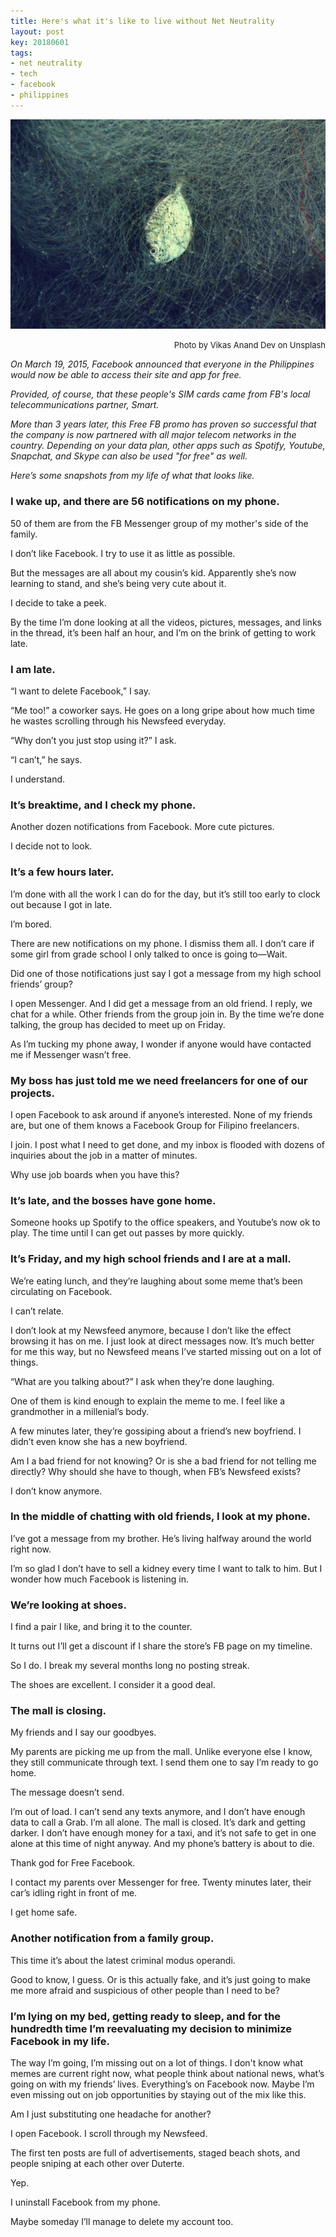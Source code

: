 ```yaml
---
title: Here's what it's like to live without Net Neutrality
layout: post
key: 20180601
tags:
- net neutrality
- tech
- facebook
- philippines
---
```


![Caught](/assets/images/postsImgs/vikas-anand-dev-114751-unsplash-compressed.jpg)
<p align = "right"><font size = "2">Photo by Vikas Anand Dev on Unsplash</font></p>

*On March 19, 2015, Facebook announced that everyone in the Philippines would now be able to access their site and app for free.*

<!--more-->
*Provided, of course, that these people's SIM cards came from FB's local telecommunications partner, Smart.*

*More than 3 years later, this Free FB promo has proven so successful that the company is now partnered with all major telecom networks in the country. Depending on your data plan, other apps such as Spotify, Youtube, Snapchat, and Skype can also be used "for free" as well.*

*Here’s some snapshots from my life of what that looks like.*

### I wake up, and there are 56 notifications on my phone.

50 of them are from the FB Messenger group of my mother's side of the family.

I don’t like Facebook. I try to use it as little as possible.

But the messages are all about my cousin’s kid. Apparently she’s now learning to stand, and she’s being very cute about it.

I decide to take a peek.

By the time I’m done looking at all the videos, pictures, messages, and links in the thread, it’s been half an hour, and I’m on the brink of getting to work late.

### I am late.

“I want to delete Facebook,” I say.

“Me too!” a coworker says. He goes on a long gripe about how much time he wastes scrolling through his Newsfeed everyday.

“Why don’t you just stop using it?” I ask.

“I can’t,” he says.

I understand.

### It’s breaktime, and I check my phone.

Another dozen notifications from Facebook. More cute pictures.

I decide not to look.

### It’s a few hours later.

I’m done with all the work I can do for the day, but it’s still too early to clock out because I got in late.

I’m bored.

There are new notifications on my phone. I dismiss them all. I don’t care if some girl from grade school I only talked to once is going to—Wait.

Did one of those notifications just say I got a message from my high school friends’ group?

I open Messenger. And I did get a message from an old friend. I reply, we chat for a while. Other friends from the group join in. By the time we’re done talking, the group has decided to meet up on Friday.

As I’m tucking my phone away, I wonder if anyone would have contacted me if Messenger wasn’t free.

### My boss has just told me we need freelancers for one of our projects.

I open Facebook to ask around if anyone’s interested. None of my friends are, but one of them knows a Facebook Group for Filipino freelancers.

I join. I post what I need to get done, and my inbox is flooded with dozens of inquiries about the job in a matter of minutes.

Why use job boards when you have this?

### It’s late, and the bosses have gone home.

Someone hooks up Spotify to the office speakers, and Youtube’s now ok to play. The time until I can get out passes by more quickly.

### It’s Friday, and my high school friends and I are at a mall.

We’re eating lunch, and they’re laughing about some meme that’s been circulating on Facebook.

I can’t relate.

I don’t look at my Newsfeed anymore, because I don’t like the effect browsing it has on me. I just look at direct messages now. It’s much better for me this way, but no Newsfeed means I’ve started missing out on a lot of things.

“What are you talking about?” I ask when they’re done laughing.

One of them is kind enough to explain the meme to me. I feel like a grandmother in a millenial’s body.

A few minutes later, they’re gossiping about a friend’s new boyfriend.
I didn’t even know she has a new boyfriend.

Am I a bad friend for not knowing? Or is she a bad friend for not telling me directly? Why should she have to though, when FB’s Newsfeed exists?

I don’t know anymore.

### In the middle of chatting with old friends, I look at my phone.

I’ve got a message from my brother. He’s living halfway around the world right now.

I’m so glad I don’t have to sell a kidney every time I want to talk to him. But I wonder how much Facebook is listening in.

### We’re looking at shoes.

I find a pair I like, and bring it to the counter.

It turns out I’ll get a discount if I share the store’s FB page on my timeline.

So I do. I break my several months long no posting streak.

The shoes are excellent. I consider it a good deal.

### The mall is closing.

My friends and I say our goodbyes.

My parents are picking me up from the mall. Unlike everyone else I know, they still communicate through text. I send them one to say I’m ready to go home.

The message doesn’t send.

I’m out of load. I can’t send any texts anymore, and I don’t have enough data to call a Grab. I’m all alone. The mall is closed. It’s dark and getting darker. I don’t have enough money for a taxi, and it’s not safe to get in one alone at this time of night anyway. And my phone’s battery is about to die.

Thank god for Free Facebook.

I contact my parents over Messenger for free. Twenty minutes later, their car’s idling right in front of me.

I get home safe.

### Another notification from a family group.

This time it’s about the latest criminal modus operandi.

Good to know, I guess. Or is this actually fake, and it’s just going to make me more afraid and suspicious of other people than I need to be?

### I’m lying on my bed, getting ready to sleep, and for the hundredth time I’m reevaluating my decision to minimize Facebook in my life.

The way I’m going, I’m missing out on a lot of things. I don't know what memes are current right now, what people think about national news, what’s going on with my friends’ lives. Everything’s on Facebook now. Maybe I’m even missing out on job opportunities by staying out of the mix like this.

Am I just substituting one headache for another?

I open Facebook. I scroll through my Newsfeed.

The first ten posts are full of advertisements, staged beach shots, and people sniping at each other over Duterte.

Yep.

I uninstall Facebook from my phone.

Maybe someday I’ll manage to delete my account too.